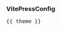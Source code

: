 <script setup>
import { useData } from 'vitepress'

const { theme, page, frontmatter } = useData()
</script>

### VitePressConfig
<pre>{{ theme }}</pre>